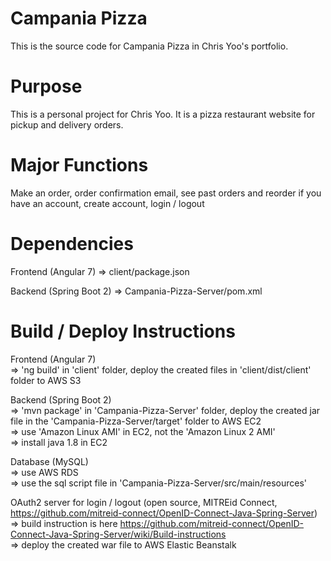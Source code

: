# Campania Pizza
This is the source code for Campania Pizza in Chris Yoo's portfolio.

# Purpose
This is a personal project for Chris Yoo. It is a pizza restaurant website for pickup and delivery orders.

# Major Functions
Make an order, order confirmation email, see past orders and reorder if you have an account, create account, login / logout

# Dependencies
Frontend (Angular 7) => client/package.json

Backend (Spring Boot 2) => Campania-Pizza-Server/pom.xml

# Build / Deploy Instructions
Frontend (Angular 7)\
=> 'ng build' in 'client' folder, deploy the created files in 'client/dist/client' folder to AWS S3

Backend (Spring Boot 2)\
=> 'mvn package' in 'Campania-Pizza-Server' folder, deploy the created jar file in the 'Campania-Pizza-Server/target' folder to AWS EC2\
=> use 'Amazon Linux AMI' in EC2, not the 'Amazon Linux 2 AMI'\
=> install java 1.8 in EC2

Database (MySQL)\
=> use AWS RDS\
=> use the sql script file in 'Campania-Pizza-Server/src/main/resources'

OAuth2 server for login / logout (open source, MITREid Connect, https://github.com/mitreid-connect/OpenID-Connect-Java-Spring-Server) \
=> build instruction is here https://github.com/mitreid-connect/OpenID-Connect-Java-Spring-Server/wiki/Build-instructions \
=> deploy the created war file to AWS Elastic Beanstalk